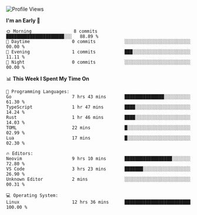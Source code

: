 <!--START_SECTION:waka-->
![Profile Views](http://img.shields.io/badge/Profile%20Views-0-blue)

**I'm an Early 🐤** 

```text
🌞 Morning                8 commits           ██████████████████████░░░   88.89 % 
🌆 Daytime                0 commits           ░░░░░░░░░░░░░░░░░░░░░░░░░   00.00 % 
🌃 Evening                1 commits           ███░░░░░░░░░░░░░░░░░░░░░░   11.11 % 
🌙 Night                  0 commits           ░░░░░░░░░░░░░░░░░░░░░░░░░   00.00 % 
```


📊 **This Week I Spent My Time On** 

```text
💬 Programming Languages: 
Go                       7 hrs 43 mins       ███████████████░░░░░░░░░░   61.30 % 
TypeScript               1 hr 47 mins        ████░░░░░░░░░░░░░░░░░░░░░   14.24 % 
Rust                     1 hr 46 mins        ████░░░░░░░░░░░░░░░░░░░░░   14.03 % 
TOML                     22 mins             █░░░░░░░░░░░░░░░░░░░░░░░░   02.99 % 
Lua                      17 mins             █░░░░░░░░░░░░░░░░░░░░░░░░   02.30 % 

🔥 Editors: 
Neovim                   9 hrs 10 mins       ██████████████████░░░░░░░   72.80 % 
VS Code                  3 hrs 23 mins       ███████░░░░░░░░░░░░░░░░░░   26.90 % 
Unknown Editor           2 mins              ░░░░░░░░░░░░░░░░░░░░░░░░░   00.31 % 

💻 Operating System: 
Linux                    12 hrs 36 mins      █████████████████████████   100.00 % 
```


<!--END_SECTION:waka-->
